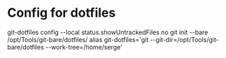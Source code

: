 # Config for dotfiles

  git-dotfiles config --local status.showUntrackedFiles no
  git init --bare /opt/Tools/git-bare/dotfiles/
  alias git-dotfiles='git --git-dir=/opt/Tools/git-bare/dotfiles --work-tree=/home/serge'
